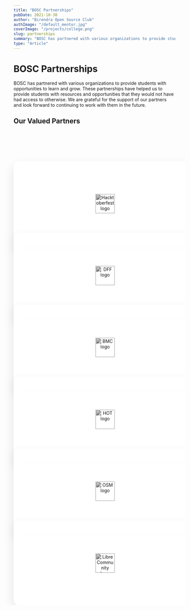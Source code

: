 ```yaml
---
title: "BOSC Partnerships"
pubDate: 2021-10-30
author: "Birendra Open Source Club"
authImage: "/default_mentor.jpg"
coverImage: "/projects/college.png"
slug: partnerships
summary: "BOSC has partnered with various organizations to provide students with opportunities to learn and grow."
type: "Article"
---
```


# BOSC Partnerships

BOSC has partnered with various organizations to provide students with opportunities to learn and grow. These partnerships have helped us to provide students with resources and opportunities that they would not have had access to otherwise. We are grateful for the support of our partners and look forward to continuing to work with them in the future.

## Our Valued Partners


<div class="partners-container">
  <div class="partners-grid">
    <div class="partner-card">
      <div class="partner-inner">
        <div class="partner-front">
          <img src="/clients/hacktoberfest.svg" alt="Hacktoberfest logo" class="partner-logo">
        </div>
        <div class="partner-back">
          <h3>Hacktoberfest</h3>
          <p>Open source celebration</p>
        </div>
      </div>
    </div>
        <div class="partner-card">
      <div class="partner-inner">
        <div class="partner-front">
          <img src="/clients/dff_full_logo_blue_white.png" alt="DFF logo" class="partner-logo">
        </div>
        <div class="partner-back">
          <h3>DFF</h3>
          <p>Digital Freedom Foundation</p>
        </div>
      </div>
    </div>
     <div class="partner-card">
      <div class="partner-inner">
        <div class="partner-front">
          <img src="/clients/bmc.png" alt="BMC logo" class="partner-logo">
        </div>
        <div class="partner-back">
          <h3>BMC</h3>
          <p>Building communities</p>
        </div>
      </div>
    </div>
        <div class="partner-card">
      <div class="partner-inner">
        <div class="partner-front">
          <img src="/clients/hot.svg" alt="HOT logo" class="partner-logo">
        </div>
        <div class="partner-back">
          <h3>HOT</h3>
          <p>Humanitarian OpenStreetMap</p>
        </div>
      </div>
    </div>
       <div class="partner-card">
      <div class="partner-inner">
        <div class="partner-front">
          <img src="/clients/osm.svg" alt="OSM logo" class="partner-logo">
        </div>
        <div class="partner-back">
          <h3>OSM</h3>
          <p>OpenStreetMap</p>
        </div>
      </div>
    </div>
      <div class="partner-card">
      <div class="partner-inner">
        <div class="partner-front">
          <img src="/clients/libre_community.png" alt="Libre Community logo" class="partner-logo">
        </div>
        <div class="partner-back">
          <h3>Libre Community</h3>
          <p>Free software advocacy</p>
        </div>
      </div>
    </div>


  </div>
</div>


<style>
@import url('https://fonts.googleapis.com/css2?family=Inter:wght@300;400;500;600;700&display=swap');

.partners-container {
  padding: 4rem 0;
  /* background: linear-gradient(135deg, #667eea 0%, #764ba2 100%); */
  margin: 3rem -2rem;
  padding: 4rem 2rem;
  position: relative;
  overflow: hidden;
}

.partners-container::before {
  content: '';
  position: absolute;
  top: 0;
  left: 0;
  right: 0;
  bottom: 0;
  background: url("data:image/svg+xml,%3Csvg width='100' height='100' viewBox='0 0 100 100' xmlns='http://www.w3.org/2000/svg'%3E%3Cpath d='M11 18c3.866 0 7-3.134 7-7s-3.134-7-7-7-7 3.134-7 7 3.134 7 7 7zm48 25c3.866 0 7-3.134 7-7s-3.134-7-7-7-7 3.134-7 7 3.134 7 7 7zm-43-7c1.657 0 3-1.343 3-3s-1.343-3-3-3-3 1.343-3 3 1.343 3 3 3zm63 31c1.657 0 3-1.343 3-3s-1.343-3-3-3-3 1.343-3 3 1.343 3 3 3zM34 90c1.657 0 3-1.343 3-3s-1.343-3-3-3-3 1.343-3 3 1.343 3 3 3zm56-76c1.657 0 3-1.343 3-3s-1.343-3-3-3-3 1.343-3 3 1.343 3 3 3zM12 86c2.21 0 4-1.79 4-4s-1.79-4-4-4-4 1.79-4 4 1.79 4 4 4zm28-65c2.21 0 4-1.79 4-4s-1.79-4-4-4-4 1.79-4 4 1.79 4 4 4zm23-11c2.76 0 5-2.24 5-5s-2.24-5-5-5-5 2.24-5 5 2.24 5 5 5zm-6 60c2.21 0 4-1.79 4-4s-1.79-4-4-4-4 1.79-4 4 1.79 4 4 4zm29 22c2.76 0 5-2.24 5-5s-2.24-5-5-5-5 2.24-5 5 2.24 5 5 5zM32 63c2.76 0 5-2.24 5-5s-2.24-5-5-5-5 2.24-5 5 2.24 5 5 5zm57-13c2.76 0 5-2.24 5-5s-2.24-5-5-5-5 2.24-5 5 2.24 5 5 5zm-9-21c1.105 0 2-.895 2-2s-.895-2-2-2-2 .895-2 2 .895 2 2 2zM60 91c1.105 0 2-.895 2-2s-.895-2-2-2-2 .895-2 2 .895 2 2 2zM35 41c1.105 0 2-.895 2-2s-.895-2-2-2-2 .895-2 2 .895 2 2 2zM12 60c1.105 0 2-.895 2-2s-.895-2-2-2-2 .895-2 2 .895 2 2 2z' fill='%23ffffff' fill-opacity='0.05' fill-rule='evenodd'/%3E%3C/svg%3E");
  animation: float 20s ease-in-out infinite;
}

.partners-grid {
  display: grid;
  grid-template-columns: repeat(auto-fit, minmax(280px, 1fr));
  gap: 2rem;
  max-width: 1200px;
  margin: 0 auto;
  position: relative;
  z-index: 2;
}

.partner-card {
  perspective: 1000px;
  height: 200px;
}

.partner-inner {
  position: relative;
  width: 100%;
  height: 100%;
  text-align: center;
  transition: transform 0.8s cubic-bezier(0.175, 0.885, 0.32, 1.275);
  transform-style: preserve-3d;
  cursor: pointer;
}

.partner-card:hover .partner-inner {
  transform: rotateY(180deg);
}

.partner-front, .partner-back {
  position: absolute;
  width: 100%;
  height: 100%;
  backface-visibility: hidden;
  border-radius: 20px;
  display: flex;
  flex-direction: column;
  align-items: center;
  justify-content: center;
  padding: 2rem;
  box-shadow: 0 15px 35px rgba(0, 0, 0, 0.1);
}

.partner-front {
  background: rgba(255, 255, 255, 0.95);
  backdrop-filter: blur(10px);
  border: 1px solid rgba(255, 255, 255, 0.2);
}

.partner-back {
  /* background: linear-gradient(135deg, #667eea 0%, #764ba2 100%); */
  color: black;
  transform: rotateY(180deg);
}

.partner-logo {
  height: 60px;
  width: auto;
  max-width: 180px;
  object-fit: contain;
  filter: grayscale(100%) brightness(0.8);
  transition: all 0.5s ease;
}

.partner-card:hover .partner-logo {
  filter: grayscale(0%) brightness(1);
  transform: scale(1.1);
}

.partner-back h3 {
  margin: 0 0 0.5rem 0;
  font-size: 1.5rem;
  font-weight: 700;
  font-family: 'Inter', sans-serif;
}

.partner-back p {
  margin: 0;
  font-size: 0.9rem;
  opacity: 0.9;
  font-weight: 300;
  font-family: 'Inter', sans-serif;
}

/* Floating animation */
@keyframes float {
  0%, 100% { transform: translateY(0px) rotate(0deg); }
  50% { transform: translateY(-20px) rotate(180deg); }
}

/* Glow effect */
.partner-card::before {
  content: '';
  position: absolute;
  top: -2px;
  left: -2px;
  right: -2px;
  bottom: -2px;
  /* background: linear-gradient(45deg, #ff6b6b, #4ecdc4, #45b7d1, #96ceb4, #feca57, #ff9ff3, #54a0ff); */
  background-size: 400%;
  border-radius: 22px;
  z-index: -1;
  opacity: 0;
  transition: opacity 0.3s ease;
  animation: glowing 20s linear infinite;
}

.partner-card:hover::before {
  opacity: 1;
}

@keyframes glowing {
  0% { background-position: 0 0; }
  50% { background-position: 400% 0; }
  100% { background-position: 0 0; }
}

/* Responsive Design */
@media (max-width: 1024px) {
  .partners-grid {
    grid-template-columns: repeat(auto-fit, minmax(250px, 1fr));
    gap: 1.5rem;
  }
}

@media (max-width: 768px) {
  .partners-container {
    margin: 2rem -1rem;
    padding: 3rem 1rem;
  }
  
  .partners-grid {
    grid-template-columns: repeat(auto-fit, minmax(200px, 1fr));
    gap: 1rem;
  }
  
  .partner-card {
    height: 180px;
  }
  
  .partner-front, .partner-back {
    padding: 1.5rem;
  }
  
  .partner-logo {
    height: 50px;
  }
}

@media (max-width: 480px) {
  .partners-grid {
    grid-template-columns: 1fr;
    gap: 1rem;
  }
  
  .partner-card {
    height: 160px;
  }
  
  .partner-back h3 {
    font-size: 1.3rem;
  }
  
  .partner-back p {
    font-size: 0.8rem;
  }
}

/* Loading animation */
.partner-card {
  animation: fadeInUp 0.8s ease-out;
}

.partner-card:nth-child(1) { animation-delay: 0.1s; }
.partner-card:nth-child(2) { animation-delay: 0.2s; }
.partner-card:nth-child(3) { animation-delay: 0.3s; }
.partner-card:nth-child(4) { animation-delay: 0.4s; }
.partner-card:nth-child(5) { animation-delay: 0.5s; }
.partner-card:nth-child(6) { animation-delay: 0.6s; }

@keyframes fadeInUp {
  from {
    opacity: 0;
    transform: translateY(30px);
  }
  to {
    opacity: 1;
    transform: translateY(0);
  }
}
</style>